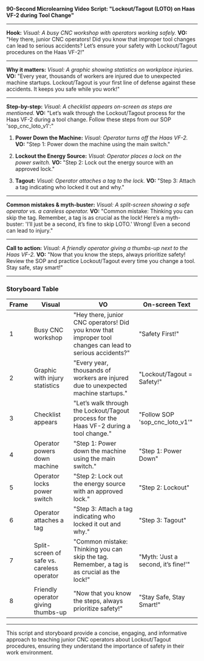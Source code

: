 **90-Second Microlearning Video Script: "Lockout/Tagout (LOTO) on Haas VF-2 during Tool Change"**

---

**Hook:**
*Visual: A busy CNC workshop with operators working safely.*
**VO:** "Hey there, junior CNC operators! Did you know that improper tool changes can lead to serious accidents? Let’s ensure your safety with Lockout/Tagout procedures on the Haas VF-2!"

---

**Why it matters:**
*Visual: A graphic showing statistics on workplace injuries.*
**VO:** "Every year, thousands of workers are injured due to unexpected machine startups. Lockout/Tagout is your first line of defense against these accidents. It keeps you safe while you work!"

---

**Step-by-step:**
*Visual: A checklist appears on-screen as steps are mentioned.*
**VO:** "Let’s walk through the Lockout/Tagout process for the Haas VF-2 during a tool change. Follow these steps from our SOP 'sop_cnc_loto_v1':"

1. **Power Down the Machine:**
   *Visual: Operator turns off the Haas VF-2.*
   **VO:** "Step 1: Power down the machine using the main switch."

2. **Lockout the Energy Source:**
   *Visual: Operator places a lock on the power switch.*
   **VO:** "Step 2: Lock out the energy source with an approved lock."

3. **Tagout:**
   *Visual: Operator attaches a tag to the lock.*
   **VO:** "Step 3: Attach a tag indicating who locked it out and why."

---

**Common mistakes & myth-buster:**
*Visual: A split-screen showing a safe operator vs. a careless operator.*
**VO:** "Common mistake: Thinking you can skip the tag. Remember, a tag is as crucial as the lock! Here’s a myth-buster: 'I’ll just be a second, it’s fine to skip LOTO.' Wrong! Even a second can lead to injury."

---

**Call to action:**
*Visual: A friendly operator giving a thumbs-up next to the Haas VF-2.*
**VO:** "Now that you know the steps, always prioritize safety! Review the SOP and practice Lockout/Tagout every time you change a tool. Stay safe, stay smart!"

---

### Storyboard Table

| Frame | Visual | VO | On-screen Text |
|-------|--------|----|----------------|
| 1     | Busy CNC workshop | "Hey there, junior CNC operators! Did you know that improper tool changes can lead to serious accidents?" | "Safety First!" |
| 2     | Graphic with injury statistics | "Every year, thousands of workers are injured due to unexpected machine startups." | "Lockout/Tagout = Safety!" |
| 3     | Checklist appears | "Let’s walk through the Lockout/Tagout process for the Haas VF-2 during a tool change." | "Follow SOP 'sop_cnc_loto_v1'" |
| 4     | Operator powers down machine | "Step 1: Power down the machine using the main switch." | "Step 1: Power Down" |
| 5     | Operator locks power switch | "Step 2: Lock out the energy source with an approved lock." | "Step 2: Lockout" |
| 6     | Operator attaches a tag | "Step 3: Attach a tag indicating who locked it out and why." | "Step 3: Tagout" |
| 7     | Split-screen of safe vs. careless operator | "Common mistake: Thinking you can skip the tag. Remember, a tag is as crucial as the lock!" | "Myth: 'Just a second, it’s fine!'" |
| 8     | Friendly operator giving thumbs-up | "Now that you know the steps, always prioritize safety!" | "Stay Safe, Stay Smart!" |

--- 

This script and storyboard provide a concise, engaging, and informative approach to teaching junior CNC operators about Lockout/Tagout procedures, ensuring they understand the importance of safety in their work environment.